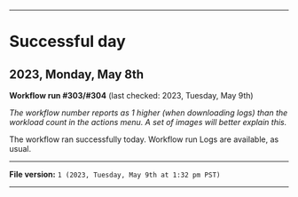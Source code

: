 
***

# Successful day

## 2023, Monday, May 8th

**Workflow run #303/#304** (last checked: 2023, Tuesday, May 9th)

_The workflow number reports as 1 higher (when downloading logs) than the workload count in the actions menu. A set of images will better explain this._

The workflow ran successfully today. Workflow run Logs are available, as usual.

***

**File version:** `1 (2023, Tuesday, May 9th at 1:32 pm PST)`

***
